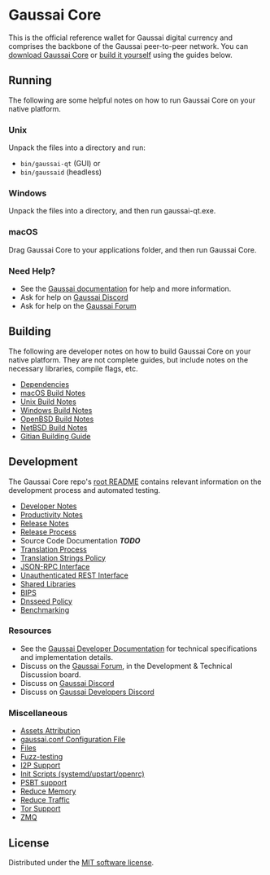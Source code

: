 Gaussai Core
==========

This is the official reference wallet for Gaussai digital currency and comprises the backbone of the Gaussai peer-to-peer network. You can [download Gaussai Core](https://www.gaussai.org/downloads/) or [build it yourself](#building) using the guides below.

Running
---------------------
The following are some helpful notes on how to run Gaussai Core on your native platform.

### Unix

Unpack the files into a directory and run:

- `bin/gaussai-qt` (GUI) or
- `bin/gaussaid` (headless)

### Windows

Unpack the files into a directory, and then run gaussai-qt.exe.

### macOS

Drag Gaussai Core to your applications folder, and then run Gaussai Core.

### Need Help?

* See the [Gaussai documentation](https://docs.gaussai.org)
for help and more information.
* Ask for help on [Gaussai Discord](http://staygaussaiy.com)
* Ask for help on the [Gaussai Forum](https://gaussai.org/forum)

Building
---------------------
The following are developer notes on how to build Gaussai Core on your native platform. They are not complete guides, but include notes on the necessary libraries, compile flags, etc.

- [Dependencies](dependencies.md)
- [macOS Build Notes](build-osx.md)
- [Unix Build Notes](build-unix.md)
- [Windows Build Notes](build-windows.md)
- [OpenBSD Build Notes](build-openbsd.md)
- [NetBSD Build Notes](build-netbsd.md)
- [Gitian Building Guide](gitian-building.md)

Development
---------------------
The Gaussai Core repo's [root README](/README.md) contains relevant information on the development process and automated testing.

- [Developer Notes](developer-notes.md)
- [Productivity Notes](productivity.md)
- [Release Notes](release-notes.md)
- [Release Process](release-process.md)
- Source Code Documentation ***TODO***
- [Translation Process](translation_process.md)
- [Translation Strings Policy](translation_strings_policy.md)
- [JSON-RPC Interface](JSON-RPC-interface.md)
- [Unauthenticated REST Interface](REST-interface.md)
- [Shared Libraries](shared-libraries.md)
- [BIPS](bips.md)
- [Dnsseed Policy](dnsseed-policy.md)
- [Benchmarking](benchmarking.md)

### Resources
* See the [Gaussai Developer Documentation](https://gaussai.readme.io/)
  for technical specifications and implementation details.
* Discuss on the [Gaussai Forum](https://gaussai.org/forum), in the Development & Technical Discussion board.
* Discuss on [Gaussai Discord](http://staygaussaiy.com)
* Discuss on [Gaussai Developers Discord](http://chat.gaussaidevs.org/)

### Miscellaneous
- [Assets Attribution](assets-attribution.md)
- [gaussai.conf Configuration File](gaussai-conf.md)
- [Files](files.md)
- [Fuzz-testing](fuzzing.md)
- [I2P Support](i2p.md)
- [Init Scripts (systemd/upstart/openrc)](init.md)
- [PSBT support](psbt.md)
- [Reduce Memory](reduce-memory.md)
- [Reduce Traffic](reduce-traffic.md)
- [Tor Support](tor.md)
- [ZMQ](zmq.md)

License
---------------------
Distributed under the [MIT software license](/COPYING).
